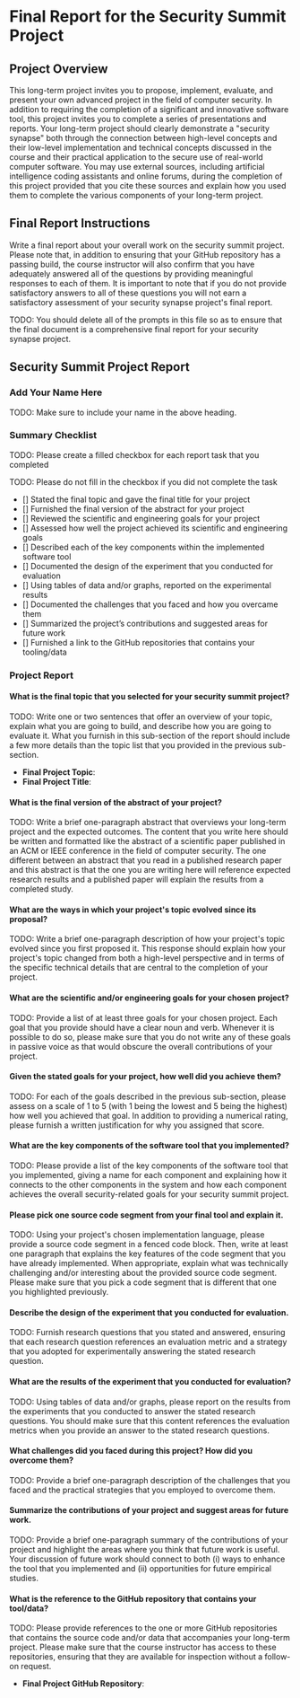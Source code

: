# Final Report for the Security Summit Project

## Project Overview

This long-term project invites you to propose, implement, evaluate, and present
your own advanced project in the field of computer security. In addition to
requiring the completion of a significant and innovative software tool, this
project invites you to complete a series of presentations and reports. Your
long-term project should clearly demonstrate a "security synapse" both through
the connection between high-level concepts and their low-level implementation
and technical concepts discussed in the course and their practical application
to the secure use of real-world computer software. You may use external sources,
including artificial intelligence coding assistants and online forums, during
the completion of this project provided that you cite these sources and explain
how you used them to complete the various components of your long-term project.

## Final Report Instructions

Write a final report about your overall work on the security summit project.
Please note that, in addition to ensuring that your GitHub repository has a
passing build, the course instructor will also confirm that you have adequately
answered all of the questions by providing meaningful responses to each of them.
It is important to note that if you do not provide satisfactory answers to all
of these questions you will not earn a satisfactory assessment of your security
synapse project's final report.

TODO: You should delete all of the prompts in this file so as to ensure that the
final document is a comprehensive final report for your security synapse project.

## Security Summit Project Report

### Add Your Name Here

TODO: Make sure to include your name in the above heading.

### Summary Checklist

TODO: Please create a filled checkbox for each report task that you completed

TODO: Please do not fill in the checkbox if you did not complete the task

- [] Stated the final topic and gave the final title for your project
- [] Furnished the final version of the abstract for your project
- [] Reviewed the scientific and engineering goals for your project
- [] Assessed how well the project achieved its scientific and engineering goals
- [] Described each of the key components within the implemented software tool
- [] Documented the design of the experiment that you conducted for evaluation
- [] Using tables of data and/or graphs, reported on the experimental results
- [] Documented the challenges that you faced and how you overcame them
- [] Summarized the project’s contributions and suggested areas for future work
- [] Furnished a link to the GitHub repositories that contains your tooling/data

### Project Report

#### What is the final topic that you selected for your security summit project?

TODO: Write one or two sentences that offer an overview of your topic, explain
what you are going to build, and describe how you are going to evaluate it. What
you furnish in this sub-section of the report should include a few more
details than the topic list that you provided in the previous sub-section.

- **Final Project Topic**: 
- **Final Project Title**:

#### What is the final version of the abstract of your project?

TODO: Write a brief one-paragraph abstract that overviews your long-term project
and the expected outcomes. The content that you write here should be written and
formatted like the abstract of a scientific paper published in an ACM or IEEE
conference in the field of computer security. The one different between an
abstract that you read in a published research paper and this abstract is that
the one you are writing here will reference expected research results and a
published paper will explain the results from a completed study.

#### What are the ways in which your project's topic evolved since its proposal?

TODO: Write a brief one-paragraph description of how your project's topic
evolved since you first proposed it. This response should explain how your
project's topic changed from both a high-level perspective and in terms of the
specific technical details that are central to the completion of your project.

#### What are the scientific and/or engineering goals for your chosen project?

TODO: Provide a list of at least three goals for your chosen project. Each goal
that you provide should have a clear noun and verb. Whenever it is possible to
do so, please make sure that you do not write any of these goals in passive
voice as that would obscure the overall contributions of your project.

#### Given the stated goals for your project, how well did you achieve them? 

TODO: For each of the goals described in the previous sub-section, please assess
on a scale of 1 to 5 (with 1 being the lowest and 5 being the highest) how well
you achieved that goal. In addition to providing a numerical rating, please
furnish a written justification for why you assigned that score.

#### What are the key components of the software tool that you implemented?

TODO: Please provide a list of the key components of the software tool that you
implemented, giving a name for each component and explaining how it connects to
the other components in the system and how each component achieves the overall
security-related goals for your security summit project.

#### Please pick one source code segment from your final tool and explain it.

TODO: Using your project's chosen implementation language, please provide a
source code segment in a fenced code block. Then, write at least one paragraph
that explains the key features of the code segment that you have already
implemented. When appropriate, explain what was technically challenging and/or
interesting about the provided source code segment. Please make sure that you
pick a code segment that is different that one you highlighted previously.

#### Describe the design of the experiment that you conducted for evaluation.

TODO: Furnish research questions that you stated and answered, ensuring that
each research question references an evaluation metric and a strategy that you
adopted for experimentally answering the stated research question.

#### What are the results of the experiment that you conducted for evaluation?

TODO: Using tables of data and/or graphs, please report on the results from the
experiments that you conducted to answer the stated research questions. You
should make sure that this content references the evaluation metrics when you
provide an answer to the stated research questions.

#### What challenges did you faced during this project? How did you overcome them?

TODO: Provide a brief one-paragraph description of the challenges that you faced
and the practical strategies that you employed to overcome them.

#### Summarize the contributions of your project and suggest areas for future work.

TODO: Provide a brief one-paragraph summary of the contributions of your
project and highlight the areas where you think that future work is useful. Your
discussion of future work should connect to both (i) ways to enhance the tool
that you implemented and (ii) opportunities for future empirical studies.

#### What is the reference to the GitHub repository that contains your tool/data?

TODO: Please provide references to the one or more GitHub repositories that
contains the source code and/or data that accompanies your long-term project.
Please make sure that the course instructor has access to these repositories,
ensuring that they are available for inspection without a follow-on request.

- **Final Project GitHub Repository**:
